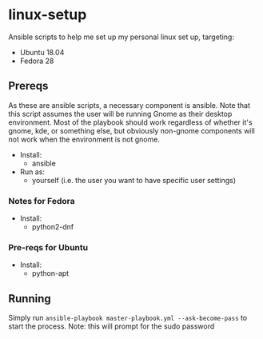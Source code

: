 # linux-setup

Ansible scripts to help me set up my personal linux set up, targeting:

* Ubuntu 18.04
* Fedora 28

## Prereqs
As these are ansible scripts, a necessary component is ansible. Note that this script assumes the user
will be running Gnome as their desktop environment. Most of the playbook should work regardless of whether it's gnome, kde, or something else, but obviously non-gnome components will not work when the environment is not gnome.

* Install:
    * ansible
* Run as:
    * yourself (i.e. the user you want to have specific user settings)

### Notes for Fedora

* Install:
    * python2-dnf

### Pre-reqs for Ubuntu

* Install:
    * python-apt

## Running

Simply run `ansible-playbook master-playbook.yml --ask-become-pass` to start the process. Note: this will prompt for the sudo password
